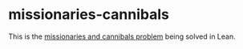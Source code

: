 # missionaries-cannibals

This is the [missionaries and cannibals problem](https://en.wikipedia.org/wiki/Missionaries_and_cannibals_problem) being solved in Lean.
